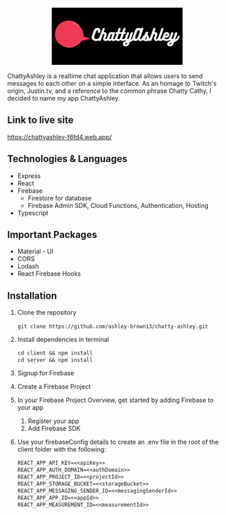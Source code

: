 <p align="center">
  <img width="300px" src="https://github.com/ashley-brown13/chatty-ashley/blob/main/client/src/images/ChattyAshley.png" alt="title and logo">
</p>

ChattyAshley is a realtime chat application that allows users to send messages to each other on a simple interface. As an homage to Twitch's origin, Justin.tv, and a reference to the common phrase Chatty Cathy, I decided to name my app ChattyAshley.

## Link to live site
https://chattyashley-f6fd4.web.app/

## Technologies & Languages
* Express
* React
* Firebase
  * Firestore for database
  * Firebase Admin SDK, Cloud Functions, Authentication, Hosting
* Typescript

## Important Packages
* Material - UI
* CORS
* Lodash
* React Firebase Hooks

## Installation

1. Clone the repository

    `git clone https://github.com/ashley-brown13/chatty-ashley.git`
    
2. Install dependencies in terminal
    ```
    cd client && npm install
    cd server && npm install
    ```
3. Signup for Firebase
4. Create a Firebase Project
5. In your Firebase Project Overview, get started by adding Firebase to your app
    1. Register your app
    2. Add Firebase SDK
6. Use your firebaseConfig details to create an .env file in the root of the client folder with the following:
    ```
    REACT_APP_API_KEY=<<apiKey>>
    REACT_APP_AUTH_DOMAIN=<<authDomain>>
    REACT_APP_PROJECT_ID=<<projectId>>
    REACT_APP_STORAGE_BUCKET=<<storageBucket>>
    REACT_APP_MESSAGING_SENDER_ID=<<messagingSenderId>>
    REACT_APP_APP_ID=<<appId>>
    REACT_APP_MEASUREMENT_ID=<<measurementId>>
    ```
    
